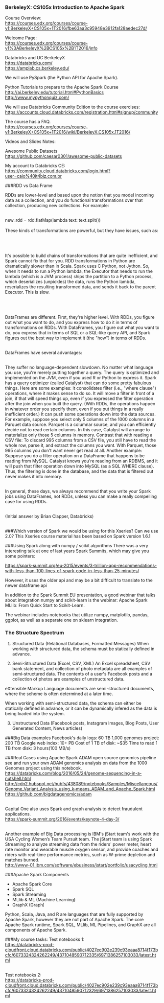### BerkeleyX: CS105x Introduction to Apache Spark

Course Overview:<BR>
https://courses.edx.org/courses/course-v1:BerkeleyX+CS105x+1T2016/fbe63aa3c95948e3912fa128aedec27d/<BR>

Welcome Page:<BR>
https://courses.edx.org/courses/course-v1%3ABerkeleyX%2BCS105x%2B1T2016/info

Databricks and UC BerkeleyX<BR>
https://databricks.com/<BR>
https://amplab.cs.berkeley.edu/<BR>

We will use PySpark (the Python API for Apache Spark).<BR>

Python Tutorials to prepare to the Apache Spark Course<BR>
http://ai.berkeley.edu/tutorial.html#PythonBasics<BR>
http://www.mypythonquiz.com/<BR>

We will use Databricks Community Edition to the course exercises: <BR>
https://accounts.cloud.databricks.com/registration.html#signup/community <BR>

The course has a FAQ.<BR>
https://courses.edx.org/courses/course-v1:BerkeleyX+CS105x+1T2016/wiki/BerkeleyX.CS105x.1T2016/<BR>

Videos and Slides Notes:<BR>

Awesome Public Datasets<BR>
https://github.com/caesar0301/awesome-public-datasets<BR>

My account to Databricks CE:<BR>
https://community.cloud.databricks.com/login.html?user=caio%40it4biz.com.br

###RDD vs Data Frame

RDDs are lower-level and based upon the notion that you model incoming data as a collection, and you do functional transformations over that collection, producing new collections. For example:<BR><BR>

new_rdd = rdd.flatMap(lambda text: text.split())<BR><BR>
These kinds of transformations are powerful, but they have issues, such as:<BR><BR><BR><BR>

It's possible to build chains of transformations that are quite inefficient, and Spark cannot fix that for you.
RDD transformations in Python are dramatically slower than in Scala. Spark uses C Python, not Jython. So, when it needs to run a Python lambda, the Executor that needs to run the lambda (which is a JVM process) ships the partition to a Python process, which deserializes (unpickles) the data, runs the Python lambda, reserializes the resulting transformed data, and sends it back to the parent Executor. This is slow.<BR><BR><BR><BR>

DataFrames are different. First, they're higher level. With RDDs, you figure out what you want to do, and you express how to do it in terms of transformations on RDDs. With DataFrames, you figure out what you want to do, you express that in terms of SQL or a SQL-like query API, and Spark figures out the best way to implement it (the "how") in terms of RDDs.<BR><BR>

DataFrames have several advantages:<BR><BR>

They suffer no language-dependent slowdown. No matter what language you use, you're merely putting together a query. The query is optimized and implemented on the JVM, even if you used R or Python to express it.
Spark has a query optimizer (called Catalyst) that can do some pretty fabulous things. Here are some examples:
It consolidates filter (i.e., "where clause") operations, where it makes sense to do so.
It will move a filter in front of a join, if that will speed things up, even if you expressed the filter operation after the join when you built the query. (With RDDs, the operations happen in whatever order you specify them, even if you put things in a really inefficient order.)
It can push some operations down into the data sources. For example, suppose you select only 5 columns of the 1000 columns in a Parquet data source. Parquet is a columnar source, and you can efficiently decide not to read certain columns. In this case, Catalyst will arrange to materialize only those 5 columns in memory. Contrast that with reading a CSV file: To discard 995 columns from a CSV file,  you still have to read the whole row, parse it, and extract the columns you want. With Parquet, those 995 columns you don't want never get read at all. Another example: Suppose you do a filter operation on a DataFrame that happens to be reading from MySQL. Catalyst knows you're reading from an RDBMS, and it will push that filter operation down into MySQL (as a SQL WHERE clause). Thus, the filtering is done in the database, and the data that is filtered out never makes it into memory.<BR><BR>

In general, these days, we always recommend that you write your Spark jobs using DataFrames, not RDDs, unless you can make a really compelling case for using RDDs.<BR><BR>

(Initial answer by Brian Clapper, Databricks)<BR><BR>

###Which version of Spark we would be using for this Xseries? Can we use 2.0?
This Xseries course material has been based on Spark version 1.6.1

###Using Spark along with numpy / scikit algorithms
There was a very interesting talk at one of last years Spark Summits, which may give you some pointers:

https://spark-summit.org/eu-2015/events/3-trillion-app-recommendations-with-less-than-100-lines-of-spark-code-in-less-than-25-minutes/

However, it uses the older api and may be a bit difficult to translate to the newer dataframe api

In addition to the Spark Summit EU presentation, a good webinar that talks about integration numpy and scikit-learn is the webinar: Apache Spark MLlib: From Quick Start to Scikit-Learn.

The webinar includes notebooks that utilize numpy, matplotlib, pandas, ggplot, as well as a separate one on sklearn integration.

### The Structure Spectrum
1. Structured Data (Relational Databases, Formatted Messages)
When working with structured data, the schema must be statically defined in advance.

2. Semi-Structured Data (Excel, CSV, XML)
An Excel spreadsheet, CSV bank statement, and collection of photo metadata are all examples of semi-structured data. The contents of a user's Facebook posts and a collection of photos are examples of unstructured data.

eXtensible Markup Language documents are semi-structured documents, where the scheme is often determined at a later time.

When working with semi-structured data, the schema can either be statically defined in advance, or it can be dynamically infered as the data is being loaded into the system.

3. Unstructured Data (Facebook posts, Instagram Images, Blog Posts, User Generated Content, News articles)

###Big Data examples
Facebook's daily logs: 60 TB
1,000 genomes project: 200 TB
Google web index: 10+ PB
Cost of 1 TB of disk: ~$35
Time to read 1 TB from disk: 3 hours(100 MB/s)

###Real Cases using Apache Spark
ADAM open source genomics pipeline see and run your own ADAM genomics analysis on data from the 1000 Genomes project using this notebook.<BR>
https://databricks.com/blog/2016/05/24/genome-sequencing-in-a-nutshell.html<BR>
http://cdn2.hubspot.net/hubfs/438089/notebooks/Samples/Miscellaneous/Genome_Variant_Analysis_using_k-means_ADAM_and_Apache_Spark.html<BR>
https://github.com/bigdatagenomics/adam<BR><BR>

Capital One also uses Spark and graph analysis to detect fraudulent applications.<BR>
https://spark-summit.org/2016/events/keynote-4-day-3/<BR><BR>

Another example of Big Data processing is IBM's jStart team's work with the USA Cycling Women’s Team Pursuit team. The jStart team is using Spark Streaming to analyze streaming data from the riders' power meter, heart rate monitor and wearable muscle oxygen sensor, and provide coaches and riders with real-time performance metrics, such as W-prime depletion and matches burned.<BR>
http://www-01.ibm.com/software/ebusiness/jstart/portfolio/usacycling.html<BR>


###Apache Spark Components
* Apache Spark Core
* Spark SQL
* Spark Streaming
* MLlib & ML (Machine Learning)
* GraphX (Graph)

Python, Scala, Java, and R are languages that are fully supported by Apache Spark, however they are not part of Apache Spark. The core Apache Spark runtime, Spark SQL, MLlib, ML Pipelines, and GraphX are all components of Apache Spark.


###My course tasks:
Test notebooks 1:<BR>
https://databricks-prod-cloudfront.cloud.databricks.com/public/4027ec902e239c93eaaa8714f173bcfc/6073324324262249/4371048590712335/6971386257103033/latest.html<BR><BR>

Test notebooks 2:<BR>
https://databricks-prod-cloudfront.cloud.databricks.com/public/4027ec902e239c93eaaa8714f173bcfc/6073324324262249/4371048590712329/6971386257103033/latest.html<BR>
